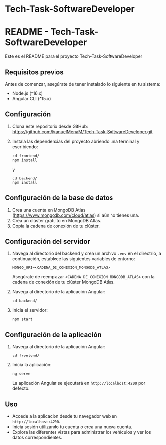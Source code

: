 # Tech-Task-SoftwareDeveloper



# README - Tech-Task-SoftwareDeveloper

Este es el README para el proyecto Tech-Task-SoftwareDeveloper

## Requisitos previos

Antes de comenzar, asegúrate de tener instalado lo siguiente en tu sistema:

- Node.js (^16.x)
- Angular CLI (^15.x)

## Configuración

1. Clona este repositorio desde GitHub:
    https://github.com/ManuelMenaM/Tech-Task-SoftwareDeveloper.git
    
2. Instala las dependencias del proyecto abriendo una terminal y escribiendo:

   ```shell
   cd frontend/
   npm install
   ```
   y
   
   ```shell
   cd backend/
   npm install
   ```

## Configuración de la base de datos

1. Crea una cuenta en MongoDB Atlas (https://www.mongodb.com/cloud/atlas) si aún no tienes una.
2. Crea un clúster gratuito en MongoDB Atlas.
3. Copia la cadena de conexión de tu clúster.

## Configuración del servidor

1. Navega al directorio del backend y crea un archivo `.env` en el directrio, a continuación, establece las siguientes variables de entorno:

   ```dotenv
   MONGO_URI=<CADENA_DE_CONEXION_MONGODB_ATLAS>
   ```

   Asegúrate de reemplazar `<CADENA_DE_CONEXION_MONGODB_ATLAS>` con la cadena de conexión de tu clúster MongoDB Atlas.
   
2. Navega al directorio de la aplicación Angular:

    ```shell
    cd backend/
    ```

3. Inicia el servidor:

   ```shell
   npm start
   ```

## Configuración de la aplicación

1. Navega al directorio de la aplicación Angular:

   ```shell
   cd frontend/
   ```

2. Inicia la aplicación:

   ```shell
   ng serve
   ```

   La aplicación Angular se ejecutará en `http://localhost:4200` por defecto.

## Uso

- Accede a la aplicación desde tu navegador web en `http://localhost:4200`.
- Inicia sesión utilizando tu cuenta o crea una nueva cuenta.
- Explora las diferentes vistas para administrar los vehículos y ver los datos correspondientes.




